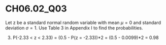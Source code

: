 # CH06.02_Q03 #

Let z be a standard normal random variable with mean $\mu = 0$ and standard deviation $\sigma = 1$.
Use Table 3 in Appendix I to find the probabilities.

3. P(-2.33 < z < 2.33) = (0.5 - P(z = -2.33))*2 = (0.5 - 0.0099)*2 = 0.98 
